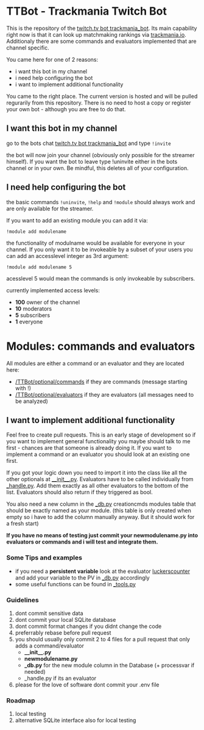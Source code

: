 # TTBot - Trackmania Twitch Bot

This is the repository of the [twitch.tv bot trackmania_bot](https://www.twitch.tv/trackmania_bot). Its main capability right now is that it can look up matchmaking rankings via [trackmania.io](https://trackmania.io/#/players). Additionaly there are some commands and evaluators implemented that are channel specific.

You came here for one of 2 reasons:
 - i want this bot in my channel
 - i need help configuring the bot
 - i want to implement additional functionality

You came to the right place. The current version is hosted and will be pulled regurarily from this repository. There is no need to host a copy or register your own bot - although you are free to do that. 

## I want this bot in my channel
go to the bots chat [twitch.tv bot trackmania_bot](https://www.twitch.tv/trackmania_bot) and type `!invite`

the bot will now join your channel (obviously only possible for the streamer himself). If you want the bot to leave type !uninvite either in the bots channel or in your own. Be mindful, this deletes all of your configuration.
## I need help configuring the bot
the basic commands `!uninvite`, `!help` and `!module` should always work and are only available for the streamer.

If you want to add an existing module you can add it via:

    !module add modulename

the functionality of modulname would be available for everyone in your channel. If you only want it to be invokeable by a subset of your users you can add an accesslevel integer as 3rd argument:

    !module add modulename 5
acesslevel 5 would mean the commands is only invokeable by subscribers.

currently implemented access levels:

 - **100** owner of the channel
 - **10** moderators
 - **5** subscribers
 - **1** everyone

# Modules: commands and evaluators
All modules are either a command or an evaluator and they are located here:

 - [/TTBot/optional/commands](https://github.com/Prash3r/TrackmaniaTwitchBot/tree/master/TTBot/optional/commands) if they are commands (message starting with !)
 - [/TTBot/optional/evaluators](https://github.com/Prash3r/TrackmaniaTwitchBot/tree/master/TTBot/optional/evaluators) if they are evaluators (all messages need to be analyzed)

## I want to implement additional functionality
Feel free to create pull requests. This is an early stage of development so if you want to implement general functionality you maybe should talk to me first - chances are that someone is already doing it. If you want to implement a command or an evaluator you should look at an existing one first.

If you got your logic down you need to import it into the class like all the other optionals at [\_\_init\_\_.py](https://github.com/Prash3r/TrackmaniaTwitchBot/blob/master/TTBot/__init__.py). Evaluators have to be called individually from [_handle.py](https://github.com/Prash3r/TrackmaniaTwitchBot/blob/master/TTBot/_handle.py). Add them exactly as all other evaluators to the bottom of the list. Evaluators should also return if they triggered as bool.

You also need a new column in the [\_db.py](https://github.com/Prash3r/TrackmaniaTwitchBot/blob/master/TTBot/_db.py) creationcmds modules table that should be exactly named as your module. (this table is only created when empty so i have to add the column manually anyway. But it should work for a fresh start)

**If you have no means of testing just commit your newmodulename.py into evaluators or commands and i will test and integrate them.**

### Some Tips and examples

 - if you need a **persistent variable** look at the evaluator [luckerscounter](https://github.com/Prash3r/TrackmaniaTwitchBot/tree/master/TTBot/optional/evaluators/luckerscounter.py) and add your variable to the PV in [_db.py](https://github.com/Prash3r/TrackmaniaTwitchBot/blob/master/TTBot/_db.py) accordingly
 - some useful functions can be found in [_tools.py](https://github.com/Prash3r/TrackmaniaTwitchBot/blob/master/TTBot/_tools.py)

### Guidelines

 1. dont commit sensitive data
 2. dont commit your local SQLite database
 3. dont commit format changes if you didnt change the code
 4. preferrably rebase before pull request
 5. you should usually only commit 2 to 4 files for a pull request that only adds a command/evaluator
	 - **\_\_init\_\_.py**
	 - **newmodulename.py**
	 - **\_db.py** for the new module column in the Database (+ processvar if needed)
	 - _handle.py if its an evaluator
 6. please for the love of software dont commit your .env file

### Roadmap

 1. local testing
 2. alternative SQLite interface also for local testing
